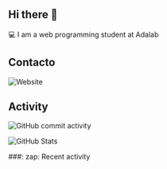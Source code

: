 ## Hi there 👋


:computer: I am a web programming student at Adalab

 ## Contacto

![Website](https://img.shields.io/website?url=https%3A%2F%2Fwww.linkedin.com%2Fin%2Fmcocapelaz&up_message=online&down_message=offline&up_color=green&down_color=red)

 ## Activity

![GitHub commit activity](https://img.shields.io/github/commit-activity/m/mcocapelaz/mcocapelaz)

![GitHub Stats](https://github-readme-stats.vercel.app/api?username=mcocapelaz)

###: zap: Recent activity
<!--start_section: activity-->
<!--end_section: activity-->









 
